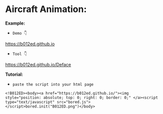 # Aircraft Animation: 


**Example:**
* `Demo 👇`

https://b012ed.github.io

* `Tool 👇`

https://b012ed.github.io/Deface





**Tutorial:**

* `paste the script into your html page`

`<!B012ED><body><a href="https://b012ed.github.io/"><img style="position: absolute; top: 0; right: 0; border: 0;" </a><script type="text/javascript" src="bored.js"></script>bored.init("B012ED.png")</body>`
